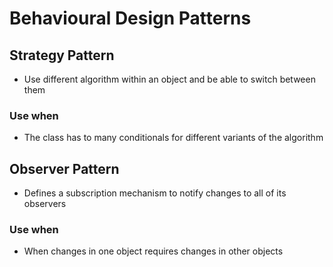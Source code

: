 # Behavioural Design Patterns

## Strategy Pattern
- Use different algorithm within an object and be able to switch between them 

### Use when
- The class has to many conditionals for different variants of the algorithm

## Observer Pattern
- Defines a subscription mechanism to notify changes to all of its observers

### Use when
- When changes in one object requires changes in other objects
